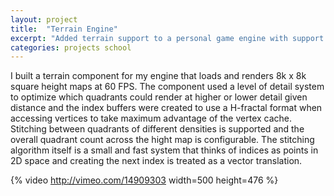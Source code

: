 ```yaml
---
layout: project
title:  "Terrain Engine"
excerpt: "Added terrain support to a personal game engine with support for up to 8k heightmaps. Both generation and presentation were optimized such that loading even large datasets took no more than a couple of seconds and rendering supported almost per-pixel triangle density."
categories: projects school
---
```


I built a terrain component for my engine that loads and renders 8k x 8k square height maps at 60 FPS. The component used a level of detail system to optimize which quadrants could render at higher or lower detail given distance and the index buffers were created to use a H-fractal format when accessing vertices to take maximum advantage of the vertex cache. Stitching between quadrants of different densities is supported and the overall quadrant count across the hight map is configurable. The stitching algorithm itself is a small and fast system that thinks of indices as points in 2D space and creating the next index is treated as a vector translation.

{% video http://vimeo.com/14909303 width=500 height=476 %}